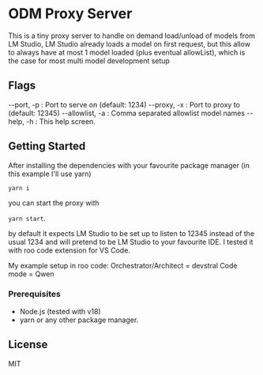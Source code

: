 # ODM Proxy Server

This is a tiny proxy server to handle on demand load/unload of models from LM Studio, LM Studio already loads a model on first request, but this allow to always have at most 1 model loaded (plus eventual allowList), which is the case for most multi model development setup

## Flags
 --port, -p      : Port to serve on (default: 1234)
 --proxy, -x     : Port to proxy to (default: 12345)
 --allowlist, -a : Comma separated allowlist model names
 --help, -h      : This help screen.

## Getting Started
After installing the dependencies with your favourite package manager (in this example I'll use yarn)

`yarn i`

you can start the proxy with

`yarn start`.


by default it expects LM Studio to be set up to listen to 12345 instead of the usual 1234 and will pretend to be LM Studio to your favourite IDE. I tested it with roo code extension for VS Code.

My example setup in roo code: Orchestrator/Architect = devstral
Code mode = Qwen

### Prerequisites
- Node.js (tested with v18)
- yarn or any other package manager.

## License

MIT
